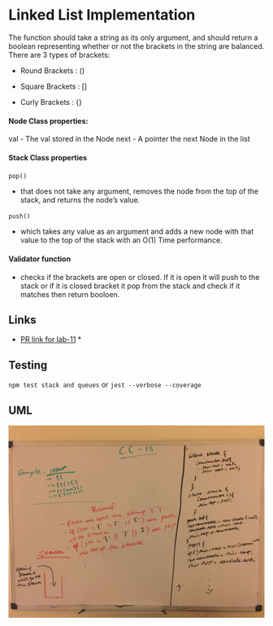 # Linked List Implementation
The function should take a string as its only argument, and should return a boolean representing whether or not the brackets in the string are balanced. There are 3 types of brackets:

* Round Brackets : ()

* Square Brackets : []

* Curly Brackets : {}

#### Node Class properties:

val - The val stored in the Node
next - A pointer the next Node in the list

#### Stack Class properties

`pop()`

  * that does not take any argument, removes the node from the top of the stack, and returns the node’s value.

`push()`

  * which takes any value as an argument and adds a new node with that value to the top of the stack with an O(1) Time performance.



#### Validator function
  * checks if the brackets are open or closed. If it is open it will push to the stack or if it is closed bracket it pop from the stack and check if it matches then return booloen.




    
## Links

* [PR link for lab-11]() *

    
    
## Testing
  `npm test stack and queues` or `jest --verbose --coverage`

## UML
![UML for CC-1](./asset/image/UML-CC-13.jpg)